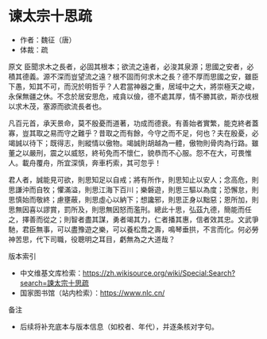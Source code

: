 # 谏太宗十思疏

- 作者：魏征（唐）
- 体裁：疏

原文
臣聞求木之長者，必固其根本；欲流之遠者，必浚其泉源；思國之安者，必積其德義。源不深而豈望流之遠？根不固而何求木之長？德不厚而思國之安，雖臣下愚，知其不可，而況於明哲乎？人君當神器之重，居域中之大，將崇極天之峻，永保無疆之休。不念於居安思危，戒貪以儉，德不處其厚，情不勝其欲，斯亦伐根以求木茂，塞源而欲流長者也。

凡百元首，承天景命，莫不殷憂而道著，功成而德衰。有善始者實繁，能克終者蓋寡，豈其取之易而守之難乎？昔取之而有餘，今守之而不足，何也？夫在殷憂，必竭誠以待下；既得志，則縱情以傲物。竭誠則胡越為一體，傲物則骨肉為行路。雖董之以嚴刑，震之以威怒，終茍免而不懷仁，貌恭而不心服。怨不在大，可畏惟人。載舟覆舟，所宜深慎，奔車朽索，其可忽乎！

君人者，誠能見可欲，則思知足以自戒；將有所作，則思知止以安人；念高危，則思謙沖而自牧；懼滿溢，則思江海下百川；樂磐遊，則思三驅以為度；恐懈怠，則思慎始而敬終；慮壅蔽，則思虛心以納下；想讒邪，則思正身以黜惡；恩所加，則思無因喜以謬賞，罰所及，則思無因怒而濫刑。總此十思，弘茲九德，簡能而任之，擇善而從之；則智者盡其謀，勇者竭其力，仁者播其惠，信者效其忠。文武爭馳，君臣無事，可以盡豫遊之樂，可以養松喬之壽，鳴琴垂拱，不言而化。何必勞神苦思，代下司職，役聰明之耳目，虧無為之大道哉？

版本索引
- 中文维基文库检索：https://zh.wikisource.org/wiki/Special:Search?search=諫太宗十思疏
- 国家图书馆（站内检索）：https://www.nlc.cn/

备注
- 后续将补充底本与版本信息（如校者、年代），并逐条核对字句。
